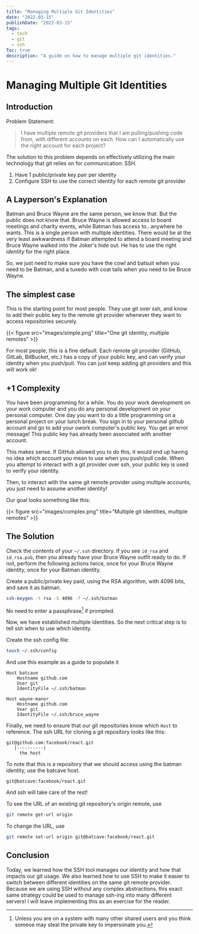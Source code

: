 ```yaml
---
title: "Managing Multiple Git Identities"
date: "2022-03-15"
publishDate: "2022-03-15"
tags:
  - tech
  - git
  - ssh
Toc: true
description: "A guide on how to manage multiple git identities."
---
```


# Managing Multiple Git Identities

## Introduction

Problem Statement:
> I have multiple remote git providers that I am pulling/pushing code from, with different accounts on each. How can I automatically use the right account for each project?

The solution to this problem depends on effectively utilizing the main technology that git relies on for communication: SSH. 

1. Have 1 public/private key pair per identity
2. Configure SSH to use the correct identity for each remote git provider

## A Layperson's Explanation

Batman and Bruce Wayne are the same person, we know that. But the public does not know that. Bruce Wayne is allowed access to board meetings and charity events, while Batman has access to...anywhere he wants. This is a single person with multiple identities. There would be at the very least awkwardness if Batman attempted to attend a board meeting and Bruce Wayne walked into the Joker's hide out. He has to use the right *identity* for the right place. 

So, we just need to make sure you have the cowl and batsuit when you need to be Batman, and a tuxedo with coat tails when you need to be Bruce Wayne.

## The simplest case

This is the starting point for most people. They use git over ssh, and know to add their public key to the remote git provider whenever they want to access repositories securely. 

{{< figure src="images/simple.png" title="One git identity, multiple remotes" >}}

For most people, this is a fine default. Each remote git provider (GitHub, GitLab, BitBucket, etc.) has a copy of your public key, and can verify your identity when you push/pull. You can just keep adding git providers and this will work ok!

## +1 Complexity

You have been programming for a while. You do your work development on your work computer and you do any personal development on your personal computer. One day you want to do a little programming on a personal project on your lunch break. You sign in to your personal github account and go to add your owork computer's public key. You get an error message! This public key has already been associated with another account. 

This makes sense. If GitHub allowed you to do this, it would end up having no idea which account you mean to use when you push/pull code. When you attempt to interact with a git provider over ssh, your public key is used to verify your identity. 

Then, to interact with the same git remote provider using multiple accounts, you just need to assume another identity!

Our goal looks something like this:

{{< figure src="images/complex.png" title="Multiple git identities, multiple remotes" >}}

## The Solution

Check the contents of your `~/.ssh` directory. If you see `id_rsa` and `id_rsa.pub`, then you already have your Bruce Wayne outfit ready to do. If not, perform the following actions twice, once for your Bruce Wayne identity, once for your Batman identity.

Create a public/private key paid, using the RSA algorithm, with 4096 bits, and save it as batman.

```bash
ssh-keygen -t rsa -b 4096 -f ~/.ssh/batman
```

No need to enter a passphrase[^1] if prompted.

Now, we have established multiple identities. So the next critical step is to tell ssh when to use which identity. 

Create the ssh config file:

```bash
touch ~/.ssh/config
```

And use this example as a guide to populate it

```
Host batcave
    Hostname github.com
    User git
    IdentityFile ~/.ssh/batman

Host wayne-manor
    Hostname github.com
    User git
    IdentityFile ~/.ssh/bruce_wayne
```

Finally, we need to ensure that our git repositories know which `Host` to reference. The ssh URL for cloning a git repository looks like this:

```
git@github.com:facebook/react.git
   |----------|
     the host
```

To note that this is a repository that we should access using the batman identity, use the batcave host.

```
git@batcave:facebook/react.git
```

And ssh will take care of the rest!

To see the URL of an existing git repository's origin remote, use

```bash
git remote get-url origin
```

To change the URL, use

```bash
git remote set-url origin git@batcave:facebook/react.git
```

## Conclusion

Today, we learned how the SSH tool manages our identity and how that impacts our git usage. We also learned how to use SSH to make it easier to switch between different identities on the same git remote provider. Because we are using SSH without any complex abstractions, this exact same strategy could be used to manage ssh-ing into many different servers! I will leave implementing this as an exercise for the reader.

[^1]: Unless you are on a system with many other shared users and you think someoe may steal the private key to impersonate you. 